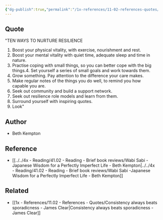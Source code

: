 ```yaml
---
{"dg-publish":true,"permalink":"/1x-references/11-02-references-quotes/ten-ways-to-build-resilience/","title":"Ten ways to build resilience"}
---
```



## Quote
"TEN WAYS TO NURTURE RESILIENCE 

1. Boost your physical vitality, with exercise, nourishment and rest.
2. Boost your mental vitality with quiet time, adequate sleep and time in nature.
3. Practise coping with small things, so you can better cope with the big things.4. Set yourself a series of small goals and work towards them.
5. Grow something. Pay attention to the difference your care makes.
6. Make regular notes of the things you do well, to remind you how capable you are.
7. Seek out community and build a support network.
8. Seek out resilience role models and learn from them.
9. Surround yourself with inspiring quotes.
10. Look"

## Author
- Beth Kempton

## Reference
- [[../../4x - Reading/41.02 - Reading - Brief book reviews/Wabi Sabi -Japanese Wisdom for a Perfectly Imperfect Life - Beth Kempton\|../../4x - Reading/41.02 - Reading - Brief book reviews/Wabi Sabi -Japanese Wisdom for a Perfectly Imperfect Life - Beth Kempton]]

## Related
- [[1x - References/11.02 - References - Quotes/Consistency always beats sporadicness - James Clear\|Consistency always beats sporadicness - James Clear]]
